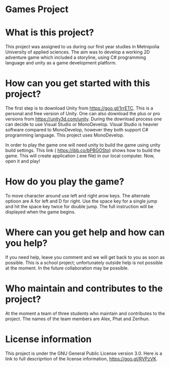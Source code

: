 # Games Project

# What is this project?
This project was assigned to us during our first year studies in Metropolia University of applied sciences. The aim was to develop a working 2D adventure game which included a storyline, using C# programming language and unity as a game development platform.

# How can you get started with this project?

The first step is to download Unity from https://goo.gl/1rrETC. This is a personal and free version of Unity. One can also download the plus or pro versions from https://unity3d.com/unity. During the download process one can decide to use Visual Studio or MonoDevelop. Visual Studio is heavier software compared to MonoDevelop, however they both support C# programming language. This project uses MonoDevelop.

In order to play the game one will need unity to build the game using unity build settings. This link ( https://ibb.co/bPBGOSto) shows how to build the game. This will create application (.exe file) in our local computer. Now, open it and play! 

# How do you play the game?

To move character around use left and right arow keys. The alternate optioon are A for left and D for right. Use the space key for a single jump and hit the space key twice for double jump. The full instruction will be displayed when the game begins.

# Where can you get help and how can you help?

If you need help, leave you comment and we will get back to you as soon as possible. This is a school project; unfortunately outside help is not possible at the moment. In the future collaboration may be possible.

# Who maintain and contributes to the project?

At the moment a team of three students who maintain and contributes to the project. The names of the team members are Alex, Phat and Zerihun.

# License information

This project is under the GNU General Public License version 3.0. Here is a link to full descriprtion of the license information, https://goo.gl/RVPzVK. 


